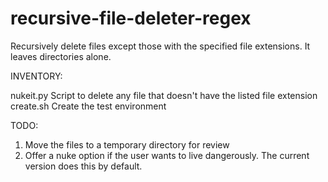 # recursive-file-deleter-regex

Recursively delete files except those with the specified file extensions.  It leaves directories alone.

INVENTORY:

nukeit.py       Script to delete any file that doesn't have the listed file extension
create.sh       Create the test environment


TODO:

1. Move the files to a temporary directory for review
2. Offer a nuke option if the user wants to live dangerously.  The current version does this by default.
